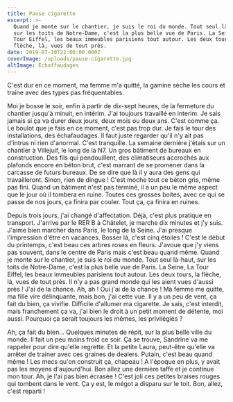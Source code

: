 ```yaml
---
title: Pause cigarette
excerpt: >-
  Quand je monte sur le chantier, je suis le roi du monde. Tout seul là-haut,
  sur les toits de Notre-Dame, c'est la plus belle vue de Paris. La Seine, La
  Tour Eiffel, les beaux immeubles parisiens tout autour. Les deux tours, la
  flèche, là, vues de tout près.
date: 2019-07-10T22:00:00.000Z
coverImage: /uploads/pause-cigarette.jpg
altImage: Echaffaudages
---
```

C'est dur en ce moment, ma femme m'a quitté, la gamine sèche les cours et traine avec des types pas fréquentables.


Moi je bosse le soir, enfin à partir de dix-sept heures, de la fermeture du chantier jusqu'à minuit, en intérim. J'ai toujours travaillé en interim. Je sais jamais si ça va durer deux jours, deux mois ou deux ans. C'est comme ça. Le boulot que je fais en ce moment, c'est pas trop dur. Je fais le tour des installations, des échafaudages. Il faut juste regarder qu'il n'y ait pas d'intrus ni rien d'anormal. C'est tranquille. La semaine dernière j'étais sur un chantier à Villejuif, le long de la N7. Un gros bâtiment de bureaux en construction. Des fils qui pendouillent, des climatiseurs accrochés aux plafonds encore en béton brut, c'est marrant de se promener dans la carcasse de futurs bureaux. De se dire que là il y aura des gens qui travailleront. Sinon, rien de dingue ! C'est moche tout ce béton gris, même pas fini. Quand un bâtiment n'est pas terminé, il a un peu le même aspect que le jour où il tombera en ruine. Toutes ces grosses boites, avec ce qui se passe de nos jours, ça finira par couler. Tout ça, ça finira en ruines.


Depuis trois jours, j'ai changé d'affectation. Déjà, c'est plus pratique en transport. J'arrive par le RER B à Châtelet, je marche dix minutes et j'y suis. J'aime bien marcher dans Paris, le long de la Seine. J'ai presque l'impression d'être en vacances. Bosser là, c'est cinq étoiles ! C'est le début du printemps, c'est beau ces arbres roses en fleurs. J'avoue que j'y viens pas souvent, dans le centre de Paris mais c'est beau quand même. Quand je monte sur le chantier, je suis le roi du monde. Tout seul là-haut, sur les toits de Notre-Dame, c'est la plus belle vue de Paris. La Seine, La Tour Eiffel, les beaux immeubles parisiens tout autour. Les deux tours, la flèche, là, vues de tout près. Il n'y a pas grand monde qui les aient vues d'aussi près ! J'ai de la chance. Ah, ah ! Oui j'ai de la chance ! Ma femme me quitte, ma fille vire délinquante, mais bon, j'ai cette vue. Il y a un peu de vent, ça fait du bien, ça vivifie. Difficile d'allumer ma cigarette. Je sais, c'est interdit, mais franchement ça va, j'ai bien le droit à un petit moment de détente, moi aussi. Pourquoi ça serait toujours les mêmes, les privilégiés ?


Ah, ça fait du bien… Quelques minutes de répit, sur la plus belle ville du monde. Il fait un peu moins froid ce soir. Ça se trouve, Sandrine va me rappeler pour dire qu'elle regrette. Et la petite Laura, peut-être qu'elle va arrêter de trainer avec ces graines de dealers. Putain, c'est beau quand même ! Les mecs qu'on construit ça, chapeau ! A l'époque en plus, y avait pas les moyens d'aujourd'hui. Bon allez une dernière taffe et je continue mon tour. Ah, je l'ai pas bien écrasée ! C'est joli ces petites braises rouges qui tombent dans le vent. Ça y est, le mégot a disparu sur le toit. Bon, allez, c'est reparti !
